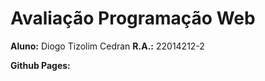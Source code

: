 # Avaliação Programação Web
**Aluno:** Diogo Tizolim Cedran
**R.A.:** 22014212-2

**Github Pages:** 
